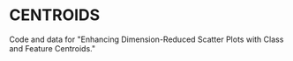 # CENTROIDS
Code and data for "Enhancing Dimension-Reduced Scatter Plots with Class and Feature Centroids."
